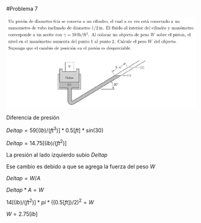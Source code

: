 #Problema 7

![](p7.png)

Diferencia de presión

$Deltap = 59[(lb)/(ft^3)] * 0.5[ft] * sin(30)$

$Deltap = 14.75[(lb)/(ft^2)]$

La presión al lado izquierdo subio $Deltap$

Ese cambio es debido a que se agrega la fuerza del peso $W$

$Deltap = W/A$

$Deltap * A = W$

$14[(lb)/(ft^2)] * pi * ((0.5[ft])/2)^2 = W$

$W = 2.75[lb]$
